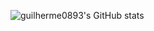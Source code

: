 ![guilherme0893's GitHub stats](https://github-readme-stats.vercel.app/api?username=guilherme0893&show_icons=true&theme=dark)

